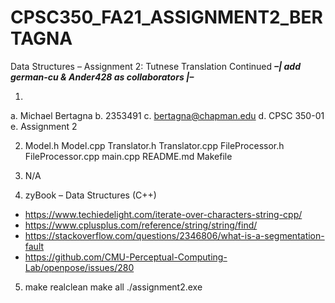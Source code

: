 # CPSC350_FA21_ASSIGNMENT2_BERTAGNA
Data Structures – Assignment 2: Tutnese Translation Continued
***–| add german-cu & Ander428 as collaborators |–***

1)
a. Michael Bertagna
b. 2353491
c. bertagna@chapman.edu
d. CPSC 350-01
e. Assignment 2

2) Model.h
   Model.cpp
   Translator.h
   Translator.cpp
   FileProcessor.h
   FileProcessor.cpp
   main.cpp
   README.md
   Makefile

3) N/A

4) zyBook – Data Structures (C++)
- https://www.techiedelight.com/iterate-over-characters-string-cpp/
- https://www.cplusplus.com/reference/string/string/find/
- https://stackoverflow.com/questions/2346806/what-is-a-segmentation-fault
- https://github.com/CMU-Perceptual-Computing-Lab/openpose/issues/280

5) make realclean
   make all
   ./assignment2.exe
